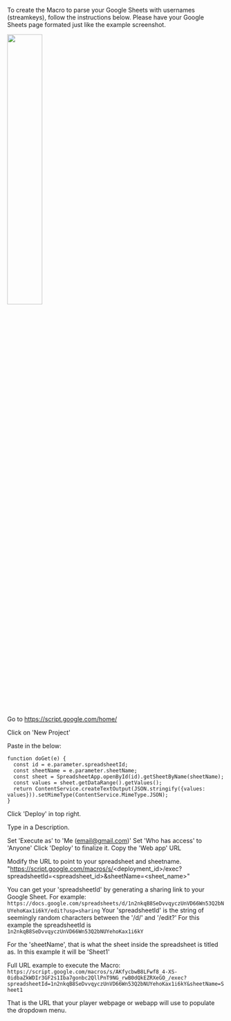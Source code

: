 To create the Macro to parse your Google Sheets with usernames (streamkeys), follow the instructions below.  Please have your Google Sheets page formated just like the example screenshot.

<img src="https://user-images.githubusercontent.com/58894818/218328971-161729e5-d79c-4e01-9b50-ee4a2a595eb2.png" width="40%">


Go to https://script.google.com/home/

Click on 'New Project'

Paste in the below:

```
function doGet(e) {
  const id = e.parameter.spreadsheetId;
  const sheetName = e.parameter.sheetName;
  const sheet = SpreadsheetApp.openById(id).getSheetByName(sheetName);
  const values = sheet.getDataRange().getValues();
  return ContentService.createTextOutput(JSON.stringify({values: values})).setMimeType(ContentService.MimeType.JSON);
}
```

Click 'Deploy' in top right.

Type in a Description.

Set 'Execute as' to 'Me (email@gmail.com)'
Set 'Who has access' to 'Anyone'
Click 'Deploy' to finalize it.
Copy the 'Web app' URL

Modify the URL to point to your spreadsheet and sheetname.
"https://script.google.com/macros/s/<deployment_id>/exec?spreadsheetId=<spreadsheet_id>&sheetName=<sheet_name>"

You can get your 'spreadsheetId' by generating a sharing link to your Google Sheet.
For example: ```https://docs.google.com/spreadsheets/d/1n2nkqB8SeDvvqyczUnVD66Wn53Q2bNUYehoKax1i6kY/edit?usp=sharing```
Your 'spreadsheetId' is the string of seemingly random characters between the '/d/' and '/edit?'
For this example the spreadsheetId is ```1n2nkqB8SeDvvqyczUnVD66Wn53Q2bNUYehoKax1i6kY```

For the 'sheetName', that is what the sheet inside the spreadsheet is titled as.  In this example it will be 'Sheet1'

Full URL example to execute the Macro:
```https://script.google.com/macros/s/AKfycbwB8LFwf8_4-XS-0idbaZkWDIr3GF2s1Iba7gonbc2QllPnT9NG_rwB0dQkEZRXeGO_/exec?spreadsheetId=1n2nkqB8SeDvvqyczUnVD66Wn53Q2bNUYehoKax1i6kY&sheetName=Sheet1```

That is the URL that your player webpage or webapp will use to populate the dropdown menu.

